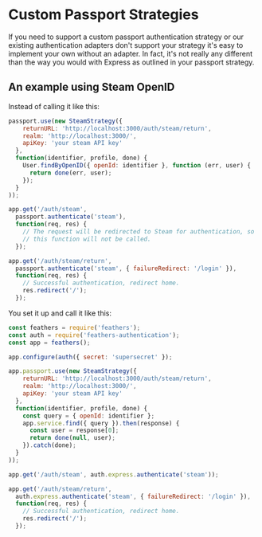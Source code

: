 # Custom Passport Strategies

If you need to support a custom passport authentication strategy or our existing authentication adapters don't support your strategy it's easy to implement your own without an adapter. In fact, it's not really any different than the way you would with Express as outlined in your passport strategy.

## An example using Steam OpenID

Instead of calling it like this:

```js
passport.use(new SteamStrategy({
    returnURL: 'http://localhost:3000/auth/steam/return',
    realm: 'http://localhost:3000/',
    apiKey: 'your steam API key'
  },
  function(identifier, profile, done) {
    User.findByOpenID({ openId: identifier }, function (err, user) {
      return done(err, user);
    });
  }
));

app.get('/auth/steam',
  passport.authenticate('steam'),
  function(req, res) {
    // The request will be redirected to Steam for authentication, so
    // this function will not be called.
  });

app.get('/auth/steam/return',
  passport.authenticate('steam', { failureRedirect: '/login' }),
  function(req, res) {
    // Successful authentication, redirect home.
    res.redirect('/');
  });
```

You set it up and call it like this:

```js
const feathers = require('feathers');
const auth = require('feathers-authentication');
const app = feathers();

app.configure(auth({ secret: 'supersecret' });

app.passport.use(new SteamStrategy({
    returnURL: 'http://localhost:3000/auth/steam/return',
    realm: 'http://localhost:3000/',
    apiKey: 'your steam API key'
  },
  function(identifier, profile, done) {
    const query = { openId: identifier };
    app.service.find({ query }).then(response) {
      const user = response[0];
      return done(null, user);
    }).catch(done);
  }
));

app.get('/auth/steam', auth.express.authenticate('steam'));

app.get('/auth/steam/return',
  auth.express.authenticate('steam', { failureRedirect: '/login' }),
  function(req, res) {
    // Successful authentication, redirect home.
    res.redirect('/');
  });
```